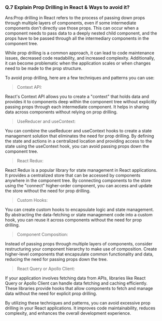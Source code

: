 ### Q.7 Explain Prop Drilling in React & Ways to avoid it?
Ans:Prop drilling in React refers to the process of passing down props through multiple layers of components, even if some intermediate components don't directly use those props. This can occur when a component needs to pass data to a deeply nested child component, and the props have to be passed through all the intermediary components in the component tree.

While prop drilling is a common approach, it can lead to code maintenance issues, decreased code readability, and increased complexity. Additionally, it can become problematic when the application scales or when changes need to be made to the prop structure.

To avoid prop drilling, here are a few techniques and patterns you can use:

>Context API:

React's Context API allows you to create a "context" that holds data and provides it to components deep within the component tree without explicitly passing props through each intermediate component. It helps in sharing data across components without relying on prop drilling.

>UseReducer and useContext:

You can combine the useReducer and useContext hooks to create a state management solution that eliminates the need for prop drilling. By defining the state and actions in a centralized location and providing access to the state using the useContext hook, you can avoid passing props down the component tree.

>React Redux:

React Redux is a popular library for state management in React applications. It provides a centralized store that can be accessed by components anywhere in the component tree. By connecting components to the store using the "connect" higher-order component, you can access and update the store without the need for prop drilling.

>Custom Hooks:

You can create custom hooks to encapsulate logic and state management. By abstracting the data-fetching or state management code into a custom hook, you can reuse it across components without the need for prop drilling.

>Component Composition:

Instead of passing props through multiple layers of components, consider restructuring your component hierarchy to make use of composition. Create higher-level components that encapsulate common functionality and data, reducing the need for passing props down the tree.

>React Query or Apollo Client:

If your application involves fetching data from APIs, libraries like React Query or Apollo Client can handle data fetching and caching efficiently. These libraries provide hooks that allow components to fetch and manage data without the need for explicit prop drilling.

By utilizing these techniques and patterns, you can avoid excessive prop drilling in your React applications. It improves code maintainability, reduces complexity, and enhances the overall development experience.






